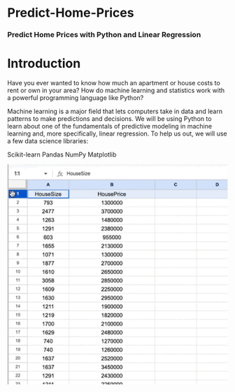 # Predict-Home-Prices
### Predict Home Prices with Python and Linear Regression



# Introduction
Have you ever wanted to know how much an apartment or house costs to rent or own in your area? How do machine learning and statistics work with a powerful programming language like Python?

Machine learning is a major field that lets computers take in data and learn patterns to make predictions and decisions. We will be using Python to learn about one of the fundamentals of predictive modeling in machine learning and, more specifically, linear regression. To help us out, we will use a few data science libraries:

Scikit-learn
Pandas
NumPy
Matplotlib

![](https://github.com/Kash1444/Predict-Home-Prices/blob/f9feb5c7e555687eaba34de228b84ae3174d53e1/data.gif)

